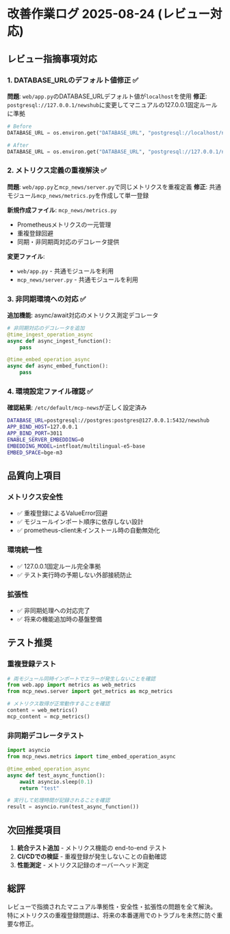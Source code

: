 # 改善作業ログ 2025-08-24 (レビュー対応)

## レビュー指摘事項対応

### 1. DATABASE_URLのデフォルト値修正 ✅

**問題**: `web/app.py`のDATABASE_URLデフォルト値が`localhost`を使用
**修正**: `postgresql://127.0.0.1/newshub`に変更してマニュアルの127.0.0.1固定ルールに準拠

```python
# Before
DATABASE_URL = os.environ.get("DATABASE_URL", "postgresql://localhost/newshub")

# After  
DATABASE_URL = os.environ.get("DATABASE_URL", "postgresql://127.0.0.1/newshub")
```

### 2. メトリクス定義の重複解決 ✅

**問題**: `web/app.py`と`mcp_news/server.py`で同じメトリクスを重複定義
**修正**: 共通モジュール`mcp_news/metrics.py`を作成して単一登録

**新規作成ファイル**: `mcp_news/metrics.py`
- Prometheusメトリクスの一元管理
- 重複登録回避
- 同期・非同期両対応のデコレータ提供

**変更ファイル**: 
- `web/app.py` - 共通モジュールを利用
- `mcp_news/server.py` - 共通モジュールを利用

### 3. 非同期環境への対応 ✅

**追加機能**: async/await対応のメトリクス測定デコレータ

```python
# 非同期対応のデコレータを追加
@time_ingest_operation_async
async def async_ingest_function():
    pass

@time_embed_operation_async  
async def async_embed_function():
    pass
```

### 4. 環境設定ファイル確認 ✅

**確認結果**: `/etc/default/mcp-news`が正しく設定済み

```bash
DATABASE_URL=postgresql://postgres:postgres@127.0.0.1:5432/newshub
APP_BIND_HOST=127.0.0.1
APP_BIND_PORT=3011
ENABLE_SERVER_EMBEDDING=0
EMBEDDING_MODEL=intfloat/multilingual-e5-base
EMBED_SPACE=bge-m3
```

## 品質向上項目

### メトリクス安全性
- ✅ 重複登録によるValueError回避
- ✅ モジュールインポート順序に依存しない設計
- ✅ prometheus-client未インストール時の自動無効化

### 環境統一性
- ✅ 127.0.0.1固定ルール完全準拠
- ✅ テスト実行時の予期しない外部接続防止

### 拡張性
- ✅ 非同期処理への対応完了
- ✅ 将来の機能追加時の基盤整備

## テスト推奨

### 重複登録テスト
```python
# 両モジュール同時インポートでエラーが発生しないことを確認
from web.app import metrics as web_metrics
from mcp_news.server import get_metrics as mcp_metrics

# メトリクス取得が正常動作することを確認
content = web_metrics()
mcp_content = mcp_metrics()
```

### 非同期デコレータテスト
```python
import asyncio
from mcp_news.metrics import time_embed_operation_async

@time_embed_operation_async
async def test_async_function():
    await asyncio.sleep(0.1)
    return "test"

# 実行して処理時間が記録されることを確認
result = asyncio.run(test_async_function())
```

## 次回推奨項目

1. **統合テスト追加** - メトリクス機能の end-to-end テスト
2. **CI/CDでの検証** - 重複登録が発生しないことの自動確認
3. **性能測定** - メトリクス記録のオーバーヘッド測定

## 総評

レビューで指摘されたマニュアル準拠性・安全性・拡張性の問題を全て解決。
特にメトリクスの重複登録問題は、将来の本番運用でのトラブルを未然に防ぐ重要な修正。